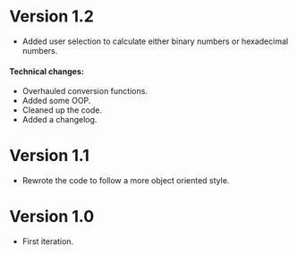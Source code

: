 # Version 1.2
- Added user selection to calculate either binary numbers or
hexadecimal numbers.

#### Technical changes:
- Overhauled conversion functions.
- Added some OOP.
- Cleaned up the code.
- Added a changelog.

# Version 1.1
- Rewrote the code to follow a more object oriented style.

# Version 1.0
- First iteration.